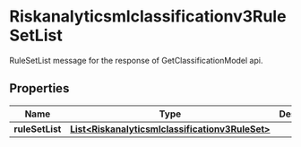 

# Riskanalyticsmlclassificationv3RuleSetList

RuleSetList message for the response of GetClassificationModel api.

## Properties

| Name | Type | Description | Notes |
|------------ | ------------- | ------------- | -------------|
|**ruleSetList** | [**List&lt;Riskanalyticsmlclassificationv3RuleSet&gt;**](Riskanalyticsmlclassificationv3RuleSet.md) |  |  [optional] |



